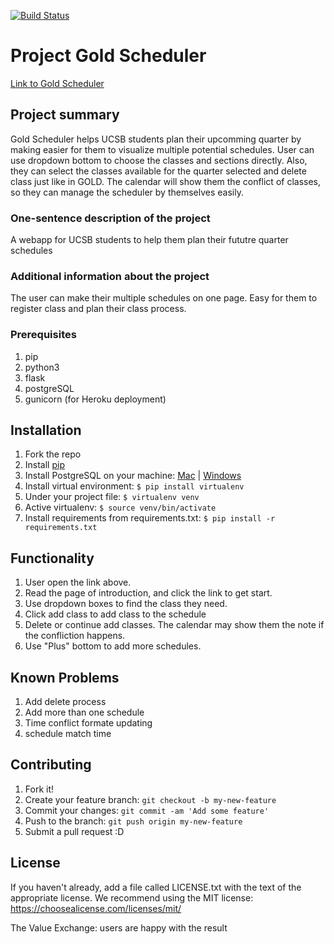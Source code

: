 [![Build Status](https://travis-ci.org/ucsb-cs48-w19/4pm-gold-scheduler.svg?branch=K1n9sley-heroku)](https://travis-ci.org/ucsb-cs48-w19/4pm-gold-scheduler)
# Project Gold Scheduler
[Link to Gold Scheduler](https://protected-depths-20813.herokuapp.com)
## Project summary
Gold Scheduler helps UCSB students plan their upcomming quarter by making easier for them to visualize multiple potential schedules. User can use dropdown bottom to choose the classes and sections directly. Also, they can select the classes available for the quarter selected and delete class just like in GOLD. The calendar will show them the conflict of classes, so they can manage the scheduler by themselves easily.

### One-sentence description of the project
A webapp for UCSB students to help them plan their fututre quarter schedules

### Additional information about the project
The user can make their multiple schedules on one page. Easy for them to register class and plan their class process. 

### Prerequisites
1. pip
2. python3 
3. flask 
4. postgreSQL
5. gunicorn (for Heroku deployment)

## Installation
1. Fork the repo
2. Install [pip](https://pip.pypa.io/en/latest/installing/)
3. Install PostgreSQL on your machine: [Mac](https://postgresapp.com/) | [Windows](https://www.enterprisedb.com/downloads/postgres-postgresql-downloads#windows)
4. Install virtual environment:  `$ pip install virtualenv`
5. Under your project file: `$ virtualenv venv`
6. Active virtualenv: `$ source venv/bin/activate`
7. Install requirements from requirements.txt: `$ pip install -r requirements.txt`

## Functionality
1. User open the link above.
2. Read the page of introduction, and click the link to get start.
3. Use dropdown boxes to find the class they need.
4. Click add class to add class to the schedule
5. Delete or continue add classes. The calendar may show them the note if the confliction happens.
6. Use "Plus" bottom to add more schedules.

## Known Problems
1. Add delete process
2. Add more than one schedule
3. Time conflict formate updating
4. schedule match time

## Contributing
1. Fork it!
2. Create your feature branch: `git checkout -b my-new-feature`
3. Commit your changes: `git commit -am 'Add some feature'`
4. Push to the branch: `git push origin my-new-feature`
5. Submit a pull request :D


## License
If you haven't already, add a file called LICENSE.txt with the text of the appropriate license. We recommend using the MIT license: https://choosealicense.com/licenses/mit/

The Value Exchange: users are happy with the result

